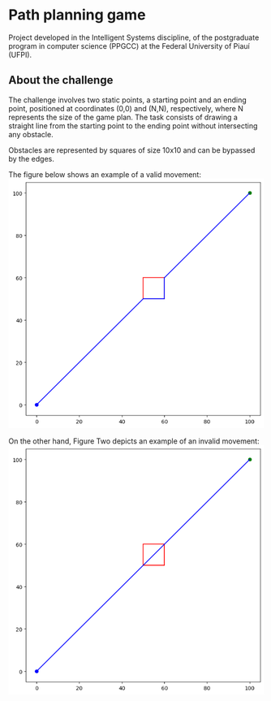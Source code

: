 # Path planning game

Project developed in the Intelligent Systems discipline, of the postgraduate program in computer science (PPGCC) at the Federal University of Piauí (UFPI).

## About the challenge

The challenge involves two static points, a starting point and an ending point, positioned at coordinates (0,0) and (N,N), respectively, where N represents the size of the game plan. The task consists of drawing a straight line from the starting point to the ending point without intersecting any obstacle.

Obstacles are represented by squares of size 10x10 and can be bypassed by the edges.

The figure below shows an example of a valid movement:
![Valid move](img/valid-move.png)

On the other hand, Figure Two depicts an example of an invalid movement:
![Invalid move](img/invalid-move.png)
